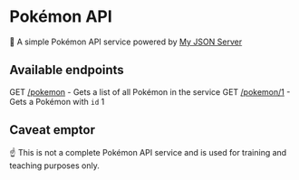 # Pokémon API

🐶 A simple Pokémon API service powered by [My JSON Server](https://my-json-server.typicode.com/)

## Available endpoints

GET [/pokemon](https://my-json-server.typicode.com/thoughtworks-jumpstart/pokemon-api/pokemon) - Gets a list of all Pokémon in the service
GET [/pokemon/1](https://my-json-server.typicode.com/thoughtworks-jumpstart/pokemon-api/pokemon/1) - Gets a Pokémon with `id` 1

## Caveat emptor

☝️ This is not a complete Pokémon API service and is used for training and teaching purposes only.
